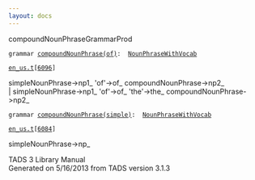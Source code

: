 ```yaml
---
layout: docs
---
```

<span class="title">compoundNounPhrase</span><span class="type">GrammarProd</span>

`grammar `<span class="classExtLink">[`compoundNounPhrase(of)`](../object/compoundNounPhrase(of).html)</span>` :   `[`NounPhraseWithVocab`](../object/NounPhraseWithVocab.html)

[`en_us.t`](../file/en_us.t.html)`[`[`6096`](../source/en_us.t.html#6096)`]`



simpleNounPhrase-\>np1\_ 'of'-\>of\_ compoundNounPhrase-\>np2\_  
\| simpleNounPhrase-\>np1\_ 'of'-\>of\_ 'the'-\>the\_
compoundNounPhrase-\>np2\_  



`grammar `<span class="classExtLink">[`compoundNounPhrase(simple)`](../object/compoundNounPhrase(simple).html)</span>` :   `[`NounPhraseWithVocab`](../object/NounPhraseWithVocab.html)

[`en_us.t`](../file/en_us.t.html)`[`[`6084`](../source/en_us.t.html#6084)`]`



simpleNounPhrase-\>np\_  





TADS 3 Library Manual  
Generated on 5/16/2013 from TADS version 3.1.3


